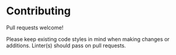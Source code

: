# Contributing

Pull requests welcome!

Please keep existing code styles in mind when making changes or additions. Linter(s) should pass on pull requests.
